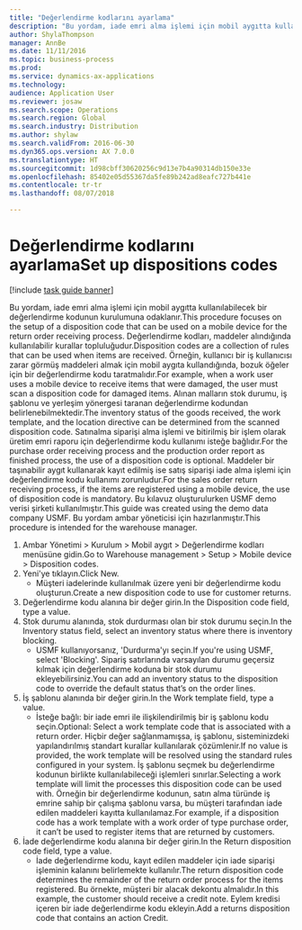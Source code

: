 ```yaml
--- 
title: "Değerlendirme kodlarını ayarlama"
description: "Bu yordam, iade emri alma işlemi için mobil aygıtta kullanılabilecek bir değerlendirme kodunun kurulumuna odaklanır."
author: ShylaThompson
manager: AnnBe
ms.date: 11/11/2016
ms.topic: business-process
ms.prod: 
ms.service: dynamics-ax-applications
ms.technology: 
audience: Application User
ms.reviewer: josaw
ms.search.scope: Operations
ms.search.region: Global
ms.search.industry: Distribution
ms.author: shylaw
ms.search.validFrom: 2016-06-30
ms.dyn365.ops.version: AX 7.0.0
ms.translationtype: HT
ms.sourcegitcommit: 1d98cbff30620256c9d13e7b4a90314db150e33e
ms.openlocfilehash: 85402e05d55367da5fe89b242ad8eafc727b441e
ms.contentlocale: tr-tr
ms.lasthandoff: 08/07/2018

---
```

# <a name="set-up-dispositions-codes"></a><span data-ttu-id="4b16b-103">Değerlendirme kodlarını ayarlama</span><span class="sxs-lookup"><span data-stu-id="4b16b-103">Set up dispositions codes</span></span>

[!include [task guide banner](../../includes/task-guide-banner.md)]

<span data-ttu-id="4b16b-104">Bu yordam, iade emri alma işlemi için mobil aygıtta kullanılabilecek bir değerlendirme kodunun kurulumuna odaklanır.</span><span class="sxs-lookup"><span data-stu-id="4b16b-104">This procedure focuses on the setup of a disposition code that can be used on a mobile device for the return order receiving process.</span></span> <span data-ttu-id="4b16b-105">Değerlendirme kodları, maddeler alındığında kullanılabilir kurallar topluluğudur.</span><span class="sxs-lookup"><span data-stu-id="4b16b-105">Disposition codes are a collection of rules that can be used when items are received.</span></span> <span data-ttu-id="4b16b-106">Örneğin, kullanıcı bir iş kullanıcısı zarar görmüş maddeleri almak için mobil aygıta kullandığında, bozuk öğeler için bir değerlendirme kodu taratmalıdır.</span><span class="sxs-lookup"><span data-stu-id="4b16b-106">For example, when a work user uses a mobile device to receive items that were damaged, the user must scan a disposition code for damaged items.</span></span> <span data-ttu-id="4b16b-107">Alınan malların stok durumu, iş şablonu ve yerleşim yönergesi taranan değerlendirme kodundan belirlenebilmektedir.</span><span class="sxs-lookup"><span data-stu-id="4b16b-107">The inventory status of the goods received, the work template, and the location directive can be determined from the scanned disposition code.</span></span> <span data-ttu-id="4b16b-108">Satınalma siparişi alma işlemi ve bitirilmiş bir işlem olarak üretim emri raporu için değerlendirme kodu kullanımı isteğe bağlıdır.</span><span class="sxs-lookup"><span data-stu-id="4b16b-108">For the purchase order receiving process and the production order report as finished process, the use of a disposition code is optional.</span></span> <span data-ttu-id="4b16b-109">Maddeler bir taşınabilir aygıt kullanarak kayıt edilmiş ise satış siparişi iade alma işlemi için değerlendirme kodu kullanımı zorunludur.</span><span class="sxs-lookup"><span data-stu-id="4b16b-109">For the sales order return receiving process, if the items are registered using a mobile device, the use of disposition code is mandatory.</span></span>  <span data-ttu-id="4b16b-110">Bu kılavuz oluşturulurken USMF demo verisi şirketi kullanılmıştır.</span><span class="sxs-lookup"><span data-stu-id="4b16b-110">This guide was created using the demo data company USMF.</span></span> <span data-ttu-id="4b16b-111">Bu yordam ambar yöneticisi için hazırlanmıştır.</span><span class="sxs-lookup"><span data-stu-id="4b16b-111">This procedure is intended for the warehouse manager.</span></span> 

1. <span data-ttu-id="4b16b-112">Ambar Yönetimi > Kurulum > Mobil aygıt > Değerlendirme kodları menüsüne gidin.</span><span class="sxs-lookup"><span data-stu-id="4b16b-112">Go to Warehouse management > Setup > Mobile device > Disposition codes.</span></span>
2. <span data-ttu-id="4b16b-113">Yeni'ye tıklayın.</span><span class="sxs-lookup"><span data-stu-id="4b16b-113">Click New.</span></span>
    * <span data-ttu-id="4b16b-114">Müşteri iadelerinde kullanılmak üzere yeni bir değerlendirme kodu oluşturun.</span><span class="sxs-lookup"><span data-stu-id="4b16b-114">Create a new disposition code to use for customer returns.</span></span>  
3. <span data-ttu-id="4b16b-115">Değerlendirme kodu alanına bir değer girin.</span><span class="sxs-lookup"><span data-stu-id="4b16b-115">In the Disposition code field, type a value.</span></span>
4. <span data-ttu-id="4b16b-116">Stok durumu alanında, stok durdurması olan bir stok durumu seçin.</span><span class="sxs-lookup"><span data-stu-id="4b16b-116">In the Inventory status field, select an inventory status where there is inventory blocking.</span></span>
    * <span data-ttu-id="4b16b-117">USMF kullanıyorsanız, 'Durdurma'yı seçin.</span><span class="sxs-lookup"><span data-stu-id="4b16b-117">If you're using USMF, select 'Blocking'.</span></span> <span data-ttu-id="4b16b-118">Sipariş satırlarında varsayılan durumu geçersiz kılmak için değerlendirme koduna bir stok durumu ekleyebilirsiniz.</span><span class="sxs-lookup"><span data-stu-id="4b16b-118">You can add an inventory status to the disposition code to override the default status that’s on the order lines.</span></span>  
5. <span data-ttu-id="4b16b-119">İş şablonu alanında bir değer girin.</span><span class="sxs-lookup"><span data-stu-id="4b16b-119">In the Work template field, type a value.</span></span>
    * <span data-ttu-id="4b16b-120">İsteğe bağlı: bir iade emri ile ilişkilendirilmiş bir iş şablonu kodu seçin.</span><span class="sxs-lookup"><span data-stu-id="4b16b-120">Optional: Select a work template code that is associated with a return order.</span></span> <span data-ttu-id="4b16b-121">Hiçbir değer sağlanmamışsa, iş şablonu, sisteminizdeki yapılandırılmış standart kurallar kullanılarak çözümlenir.</span><span class="sxs-lookup"><span data-stu-id="4b16b-121">If no value is provided, the work template will be resolved using the standard rules configured in your system.</span></span> <span data-ttu-id="4b16b-122">İş şablonu seçmek bu değerlendirme kodunun birlikte kullanılabileceği işlemleri sınırlar.</span><span class="sxs-lookup"><span data-stu-id="4b16b-122">Selecting a work template will limit the processes this disposition code can be used with.</span></span> <span data-ttu-id="4b16b-123">Örneğin bir değerlendirme kodunun, satın alma türünde iş emrine sahip bir çalışma şablonu varsa, bu müşteri tarafından iade edilen maddeleri kayıtta kullanılamaz.</span><span class="sxs-lookup"><span data-stu-id="4b16b-123">For example, if a disposition code has a work template with a work order of type purchase order, it can’t be used to register items that are returned by customers.</span></span>  
6. <span data-ttu-id="4b16b-124">İade değerlendirme kodu alanına bir değer girin.</span><span class="sxs-lookup"><span data-stu-id="4b16b-124">In the Return disposition code field, type a value.</span></span>
    * <span data-ttu-id="4b16b-125">İade değerlendirme kodu, kayıt edilen maddeler için iade siparişi işleminin kalanını belirlemekte kullanılır.</span><span class="sxs-lookup"><span data-stu-id="4b16b-125">The return disposition code determines the remainder of the return order process for the items registered.</span></span> <span data-ttu-id="4b16b-126">Bu örnekte, müşteri bir alacak dekontu almalıdır.</span><span class="sxs-lookup"><span data-stu-id="4b16b-126">In this example, the customer should receive a credit note.</span></span> <span data-ttu-id="4b16b-127">Eylem kredisi içeren bir iade değerlendirme kodu ekleyin.</span><span class="sxs-lookup"><span data-stu-id="4b16b-127">Add a returns disposition code that contains an action Credit.</span></span>  


